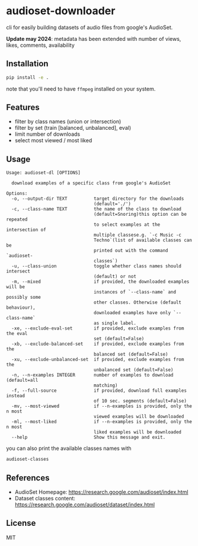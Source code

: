 # audioset-downloader

cli for easily building datasets of audio files from google's AudioSet.

**Update may 2024**: metadata has been extended with number of views, likes, comments, availability

## Installation

```bash
pip install -e .
```

note that you'll need to have `ffmpeg` installed on your system.

## Features

- filter by class names (union or intersection)
- filter by set (train [balanced, unbalanced], eval)
- limit number of downloads
- select most viewed / most liked

## Usage

```
Usage: audioset-dl [OPTIONS]

  download examples of a specific class from google's AudioSet

Options:
  -o, --output-dir TEXT          target directory for the downloads
                                 (default='./')
  -c, --class-name TEXT          the name of the class to download
                                 (default=Snoring)this option can be repeated
                                 to select examples at the intersection of
                                 multiple classese.g. `-c Music -c
                                 Techno`(list of available classes can be
                                 printed out with the command `audioset-
                                 classes`)
  -u, --class-union              toggle whether class names should intersect
                                 (default) or not
  -m, --mixed                    if provided, the downloaded examples will be
                                 instances of `--class-name` and possibly some
                                 other classes. Otherwise (default behaviour),
                                 downloaded examples have only `--class-name`
                                 as single label.
  -xe, --exclude-eval-set        if provided, exclude examples from the eval
                                 set (default=False)
  -xb, --exclude-balanced-set    if provided, exclude examples from the
                                 balanced set (default=False)
  -xu, --exclude-unbalanced-set  if provided, exclude examples from the
                                 unbalanced set (default=False)
  -n, --n-examples INTEGER       number of examples to download (default=all
                                 matching)
  -f, --full-source              if provided, download full examples instead
                                 of 10 sec. segments (default=False)
  -mv, --most-viewed             if --n-examples is provided, only the n most
                                 viewed examples will be downloaded
  -ml, --most-liked              if --n-examples is provided, only the n most
                                 liked examples will be downloaded
  --help                         Show this message and exit.
```

you can also print the available classes names with

```bash
audioset-classes
```

## References

- AudioSet Homepage:
    https://research.google.com/audioset/index.html
- Dataset classes content:
    https://research.google.com/audioset/dataset/index.html
    
## License

MIT


